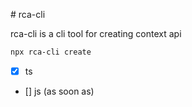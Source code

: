 # rca-cli

rca-cli is a cli tool for creating context api

```bash
npx rca-cli create
```

- [x] ts
- [] js (as soon as)